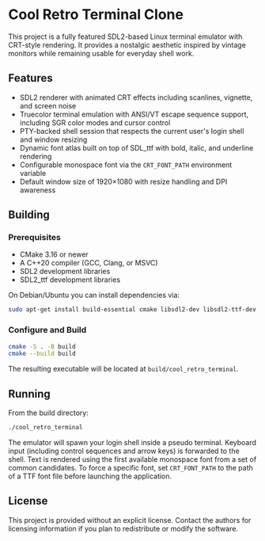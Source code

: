 # Cool Retro Terminal Clone

This project is a fully featured SDL2-based Linux terminal emulator with CRT-style rendering. It provides a nostalgic aesthetic inspired by vintage monitors while remaining usable for everyday shell work.

## Features

- SDL2 renderer with animated CRT effects including scanlines, vignette, and screen noise
- Truecolor terminal emulation with ANSI/VT escape sequence support, including SGR color modes and cursor control
- PTY-backed shell session that respects the current user's login shell and window resizing
- Dynamic font atlas built on top of SDL_ttf with bold, italic, and underline rendering
- Configurable monospace font via the `CRT_FONT_PATH` environment variable
- Default window size of 1920×1080 with resize handling and DPI awareness

## Building

### Prerequisites

- CMake 3.16 or newer
- A C++20 compiler (GCC, Clang, or MSVC)
- SDL2 development libraries
- SDL2_ttf development libraries

On Debian/Ubuntu you can install dependencies via:

```bash
sudo apt-get install build-essential cmake libsdl2-dev libsdl2-ttf-dev
```

### Configure and Build

```bash
cmake -S . -B build
cmake --build build
```

The resulting executable will be located at `build/cool_retro_terminal`.

## Running

From the build directory:

```bash
./cool_retro_terminal
```

The emulator will spawn your login shell inside a pseudo terminal. Keyboard input (including control sequences and arrow keys) is forwarded to the shell. Text is rendered using the first available monospace font from a set of common candidates. To force a specific font, set `CRT_FONT_PATH` to the path of a TTF font file before launching the application.

## License

This project is provided without an explicit license. Contact the authors for licensing information if you plan to redistribute or modify the software.

